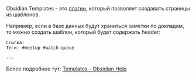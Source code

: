 Obsidian Templates - это [плагин](./Obsidian.md#Obsidian%20plugins), который позволяет создавать страницы из шаблонов.

Например, если в базе данных будут храниться заметки по докладам, то можно создать шаблон, который будет содержать header:

```
Ссылка: 
Теги: #meetup #watch-queue 

---
```

Более подробное тут: [Templates - Obsidian Help](https://help.obsidian.md/Plugins/Templates)